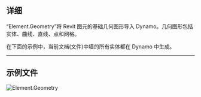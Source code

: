 ## 详细
“Element.Geometry”将 Revit 图元的基础几何图形导入 Dynamo。几何图形包括实体、曲线、直线、点和网格。

在下面的示例中，当前文档(文件)中墙的所有实体都在 Dynamo 中生成。
___
## 示例文件

![Element.Geometry](./Revit.Elements.Element.Geometry_img.jpg)
